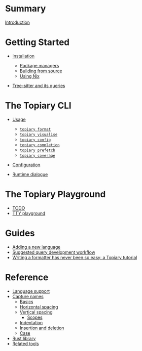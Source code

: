 # Summary

[Introduction](index.md)

# Getting Started

- [Installation](getting-started/installation/index.md)
  - [Package managers](getting-started/installation/package-managers.md)
  - [Building from source](getting-started/installation/building-from-source.md)
  - [Using Nix](getting-started/installation/using-nix.md)

- [Tree-sitter and its queries](getting-started/on-tree-sitter.md)

# The Topiary CLI

- [Usage](cli/usage/index.md)
  - [`topiary format`](cli/usage/format.md)
  - [`topiary visualise`](cli/usage/visualise.md)
  - [`topiary config`](cli/usage/config.md)
  - [`topiary completion`](cli/usage/completion.md)
  - [`topiary prefetch`](cli/usage/prefetch.md)
  - [`topiary coverage`](cli/usage/coverage.md)

- [Configuration](cli/configuration.md)
- [Runtime dialogue](cli/dialogue.md)

# The Topiary Playground

<!----------------------------------------------------------------------
TODO: Documentation for the web-based playground; see issue #875
----------------------------------------------------------------------->

- [TODO]()
- [TTY playground](playground/tty.md)

# Guides

- [Adding a new language](guides/adding-a-new-language.md)
- [Suggested query development workflow](guides/suggested-workflow.md)
- [Writing a formatter has never been so easy: a Topiary tutorial](guides/yann-tutorial.md)

# Reference

- [Language support](reference/language-support.md)
- [Capture names](reference/capture-names/index.md)
  - [Basics](reference/capture-names/basics.md)
  - [Horizontal spacing](reference/capture-names/horizonal-spacing.md)
  - [Vertical spacing](reference/capture-names/vertical-spacing.md)
    - [Scopes](reference/capture-names/scopes.md)
  - [Indentation](reference/capture-names/indentation.md)
  - [Insertion and deletion](reference/capture-names/insertion-and-deletion.md)
  - [Case](reference/capture-names/case.md)
- [Rust library](reference/library.md)
- [Related tools](reference/related.md)
